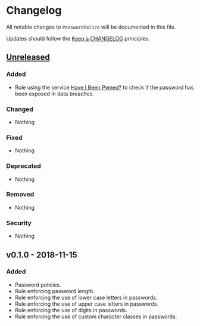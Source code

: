 # Changelog

All notable changes to `PasswordPolice` will be documented in this file.

Updates should follow the [Keep a CHANGELOG](http://keepachangelog.com/) principles.

## [Unreleased](https://github.com/Stadly/PasswordPolice/compare/v0.1.0...HEAD)

### Added
- Rule using the service [Have I Been Pwned?](https://haveibeenpwned.com) to check if the password has been exposed in data breaches.

### Changed
- Nothing

### Fixed
- Nothing

### Deprecated
- Nothing

### Removed
- Nothing

### Security
- Nothing

## v0.1.0 - 2018-11-15

### Added
- Password policies.
- Rule enforcing password length.
- Rule enforcing the use of lower case letters in passwords.
- Rule enforcing the use of upper case letters in passwords.
- Rule enforcing the use of digits in passwords.
- Rule enforcing the use of custom character classes in passwords.

